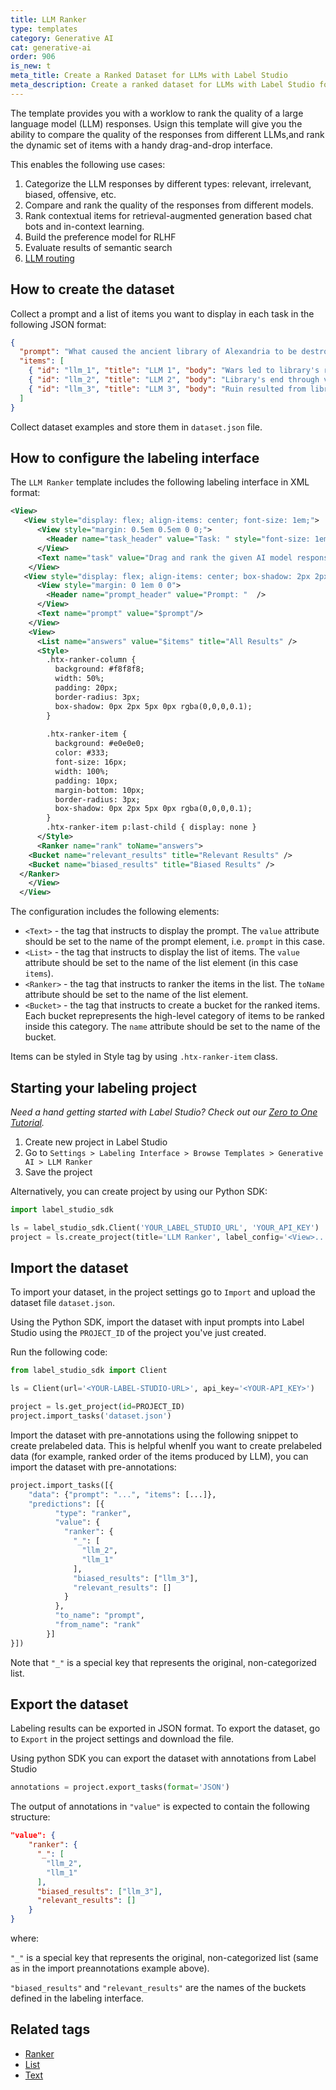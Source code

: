 ```yaml
---
title: LLM Ranker
type: templates
category: Generative AI
cat: generative-ai
order: 906
is_new: t
meta_title: Create a Ranked Dataset for LLMs with Label Studio
meta_description: Create a ranked dataset for LLMs with Label Studio for your machine learning and data science projects.
---
```


The template provides you with a worklow to rank the quality of a large language model (LLM) responses.
Usign this template will give you the ability to compare the quality of the responses from different LLMs,and rank the dynamic set of items with a handy drag-and-drop interface.

This enables the following use cases:

1. Categorize the LLM responses by different types: relevant, irrelevant, biased, offensive, etc.
2. Compare and rank the quality of the responses from different models.
3. Rank contextual items for retrieval-augmented generation based chat bots and in-context learning.
4. Build the preference model for RLHF
5. Evaluate results of semantic search
6. [LLM routing](https://betterprogramming.pub/unifying-llm-powered-qa-techniques-with-routing-abstractions-438e2499a0d0)

## How to create the dataset

Collect a prompt and a list of items you want to display in each task in the following JSON format:

```json
{
  "prompt": "What caused the ancient library of Alexandria to be destroyed?",
  "items": [
    { "id": "llm_1", "title": "LLM 1", "body": "Wars led to library's ruin." },
    { "id": "llm_2", "title": "LLM 2", "body": "Library's end through various wars." },
    { "id": "llm_3", "title": "LLM 3", "body": "Ruin resulted from library wars." }
  ]
}
```

Collect dataset examples and store them in `dataset.json` file.

## How to configure the labeling interface

The `LLM Ranker` template includes the following labeling interface in XML format:

```xml
<View>
   <View style="display: flex; align-items: center; font-size: 1em;">
      <View style="margin: 0.5em 0.5em 0 0;">
        <Header name="task_header" value="Task: " style="font-size: 1em;"/>
      </View>
      <Text name="task" value="Drag and rank the given AI model responses based on their relevance to the prompt and the level of perceived bias."/>
    </View>
   <View style="display: flex; align-items: center; box-shadow: 2px 2px 5px #999; padding: 10px; border-radius: 5px; background-color: #E0E0E0; font-size: 1.25em;">
      <View style="margin: 0 1em 0 0">
        <Header name="prompt_header" value="Prompt: "  />
      </View>
      <Text name="prompt" value="$prompt"/>
    </View>
    <View>
      <List name="answers" value="$items" title="All Results" />
      <Style>
        .htx-ranker-column {
          background: #f8f8f8;
          width: 50%;
          padding: 20px;
          border-radius: 3px;
          box-shadow: 0px 2px 5px 0px rgba(0,0,0,0.1);
        }
    
        .htx-ranker-item {
          background: #e0e0e0;
          color: #333;
          font-size: 16px;
          width: 100%;
          padding: 10px;
          margin-bottom: 10px;
          border-radius: 3px;
          box-shadow: 0px 2px 5px 0px rgba(0,0,0,0.1);
        }
        .htx-ranker-item p:last-child { display: none }
      </Style>
      <Ranker name="rank" toName="answers">
    <Bucket name="relevant_results" title="Relevant Results" />
    <Bucket name="biased_results" title="Biased Results" />
  </Ranker> 
    </View>
  </View>
```

The configuration includes the following elements:

- `<Text>` - the tag that instructs to display the prompt. The `value` attribute should be set to the name of the prompt element, i.e. `prompt` in this case.
- `<List>` - the tag that instructs to display the list of items. The `value` attribute should be set to the name of the list element (in this case `items`).
- `<Ranker>` - the tag that instructs to ranker the items in the list. The `toName` attribute should be set to the name of the list element.
- `<Bucket>` - the tag that instructs to create a bucket for the ranked items. Each bucket reprepresents the high-level category of items to be ranked inside this category. The `name` attribute should be set to the name of the bucket.

Items can be styled in Style tag by using `.htx-ranker-item` class.

## Starting your labeling project

*Need a hand getting started with Label Studio? Check out our [Zero to One Tutorial](https://labelstud.io/blog/zero-to-one-getting-started-with-label-studio/).*

1. Create new project in Label Studio
2. Go to `Settings > Labeling Interface > Browse Templates > Generative AI > LLM Ranker`
3. Save the project

Alternatively, you can create project by using our Python SDK:

```python
import label_studio_sdk

ls = label_studio_sdk.Client('YOUR_LABEL_STUDIO_URL', 'YOUR_API_KEY')
project = ls.create_project(title='LLM Ranker', label_config='<View>...</View>')
```

## Import the dataset

To import your dataset, in the project settings go to `Import` and upload the dataset file `dataset.json`.

Using the Python SDK, import the dataset with input prompts into Label Studio using the `PROJECT_ID` of the project you've just created.

Run the following code:

```python
from label_studio_sdk import Client

ls = Client(url='<YOUR-LABEL-STUDIO-URL>', api_key='<YOUR-API_KEY>')

project = ls.get_project(id=PROJECT_ID)
project.import_tasks('dataset.json')
```

Import the dataset with pre-annotations using the following snippet to create prelabeled data. This is helpful whenIf you want to create prelabeled data (for example, ranked order of the items produced by LLM), you can import the dataset with pre-annotations:

```python
project.import_tasks([{
    "data": {"prompt": "...", "items": [...]},
    "predictions": [{
          "type": "ranker",
          "value": {
            "ranker": {
              "_": [
                "llm_2",
                "llm_1"
              ],
              "biased_results": ["llm_3"],
              "relevant_results": []
            }
          },
          "to_name": "prompt",
          "from_name": "rank"
        }]
}])
```

Note that `"_"` is a special key that represents the original, non-categorized list.

## Export the dataset

Labeling results can be exported in JSON format. To export the dataset, go to `Export` in the project settings and download the file.

Using python SDK you can export the dataset with annotations from Label Studio

```python
annotations = project.export_tasks(format='JSON')
```

The output of annotations in `"value"` is expected to contain the following structure:

```json
"value": {
    "ranker": {
      "_": [
        "llm_2",
        "llm_1"
      ],
      "biased_results": ["llm_3"],
      "relevant_results": []
    }
}
```

where:

`"_"` is a special key that represents the original, non-categorized list (same as in the import preannotations example above).

`"biased_results"` and `"relevant_results"` are the names of the buckets defined in the labeling interface.

## Related tags

- [Ranker](/tags/ranker.html)
- [List](/tags/list.html)
- [Text](/tags/text.html)
